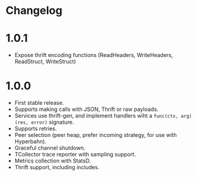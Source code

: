 Changelog
=========

# 1.0.1

* Expose thrift encoding functions
  (ReadHeaders, WriteHeaders, ReadStruct, WriteStruct)

# 1.0.0

* First stable release.
* Supports making calls with JSON, Thrift or raw payloads.
* Services use thrift-gen, and implement handlers wiht a `func(ctx, arg) (res,
  error)` signature.
* Supports retries.
* Peer selection (peer heap, prefer incoming strategy, for use with Hyperbahn).
* Graceful channel shutdown.
* TCollector trace reporter with sampling support.
* Metrics collection with StatsD.
* Thrift support, including includes.
